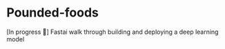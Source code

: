 # Pounded-foods
[In progress :memo:] Fastai walk through building and deploying a deep learning model
